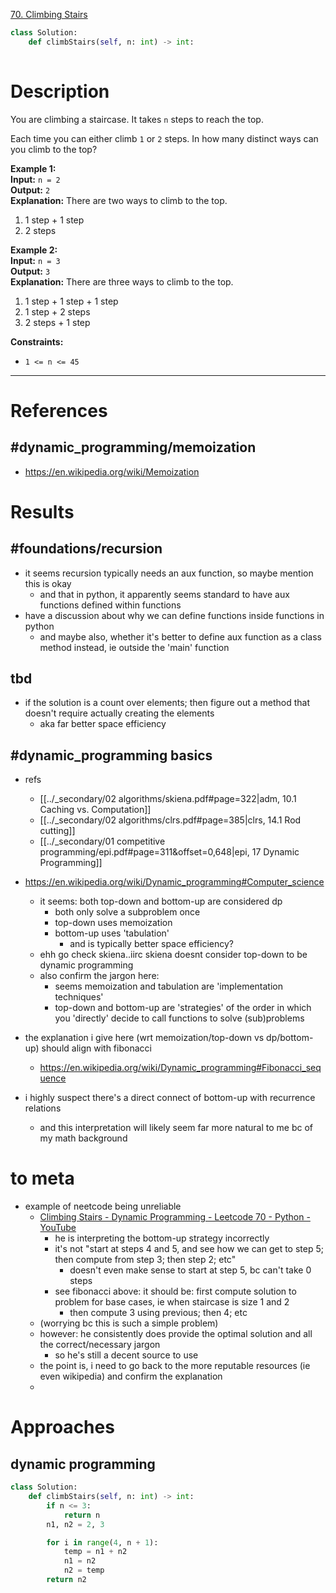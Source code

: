 [70. Climbing Stairs](https://leetcode.com/problems/climbing-stairs/)

```python
class Solution:
    def climbStairs(self, n: int) -> int:
        
```

# Description

You are climbing a staircase. It takes `n` steps to reach the top.

Each time you can either climb `1` or `2` steps. In how many distinct ways can you climb to the top?

**Example 1:**  
**Input:** `n = 2`  
**Output:** `2`  
**Explanation:** There are two ways to climb to the top.  
1. 1 step + 1 step
2. 2 steps

**Example 2:**  
**Input:** `n = 3`  
**Output:** `3`  
**Explanation:** There are three ways to climb to the top.  
1. 1 step + 1 step + 1 step
2. 1 step + 2 steps
3. 2 steps + 1 step

**Constraints:**
- `1 <= n <= 45`

---


# References

## #dynamic_programming/memoization

- https://en.wikipedia.org/wiki/Memoization



# Results

## #foundations/recursion

- it seems recursion typically needs an aux function, so maybe mention this is okay
	- and that in python, it apparently seems standard to have aux functions defined within functions
- have a discussion about why we can define functions inside functions in python
	- and maybe also, whether it's better to define aux function as a class method instead, ie outside the 'main' function




## tbd
- if the solution is a count over elements; then figure out a method that doesn't require actually creating the elements
	- aka far better space efficiency



## #dynamic_programming basics

- refs
	- [[../_secondary/02 algorithms/skiena.pdf#page=322|adm, 10.1 Caching vs. Computation]]
	- [[../_secondary/02 algorithms/clrs.pdf#page=385|clrs, 14.1 Rod cutting]]
	- [[../_secondary/01 competitive programming/epi.pdf#page=311&offset=0,648|epi, 17 Dynamic Programming]]


- https://en.wikipedia.org/wiki/Dynamic_programming#Computer_science
	- it seems: both top-down and bottom-up are considered dp
		- both only solve a subproblem once
		- top-down uses memoization
		- bottom-up uses 'tabulation'
			- and is typically better space efficiency?
	- ehh go check skiena..iirc skiena doesnt consider top-down to be dynamic programming
	- also confirm the jargon here:
		- seems memoization and tabulation are 'implementation techniques'
		- top-down and bottom-up are 'strategies' of the order in which you 'directly' decide to call functions to solve (sub)problems
- the explanation i give here (wrt memoization/top-down vs dp/bottom-up) should align with fibonacci
	- https://en.wikipedia.org/wiki/Dynamic_programming#Fibonacci_sequence
- i highly suspect there's a direct connect of bottom-up with recurrence relations
	- and this interpretation will likely seem far more natural to me bc of my math background



# to meta
- example of neetcode being unreliable
	- [Climbing Stairs - Dynamic Programming - Leetcode 70 - Python - YouTube](https://www.youtube.com/watch?v=Y0lT9Fck7qI&list=PLPe9IkX86X3y5m_MvtNu2ughxsvkqUNKr&index=100)
		- he is interpreting the bottom-up strategy incorrectly
		- it's not "start at steps 4 and 5, and see how we can get to step 5; then compute from step 3; then step 2; etc"
			- doesn't even make sense to start at step 5, bc can't take 0 steps
		- see fibonacci above: it should be: first compute solution to problem for base cases, ie when staircase is size 1 and 2
			- then compute 3 using previous; then 4; etc
	- (worrying bc this is such a simple problem)
	- however: he consistently does provide the optimal solution and all the correct/necessary jargon
		- so he's still a decent source to use
	- the point is, i need to go back to the more reputable resources (ie even wikipedia) and confirm the explanation
	- 



# Approaches


## dynamic programming

```python
class Solution:
    def climbStairs(self, n: int) -> int:
        if n <= 3:
            return n
        n1, n2 = 2, 3

        for i in range(4, n + 1):
            temp = n1 + n2
            n1 = n2
            n2 = temp
        return n2

```